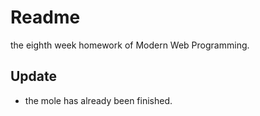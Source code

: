# Readme
  the eighth week homework of Modern Web Programming.
## Update
* the mole has already been finished.
